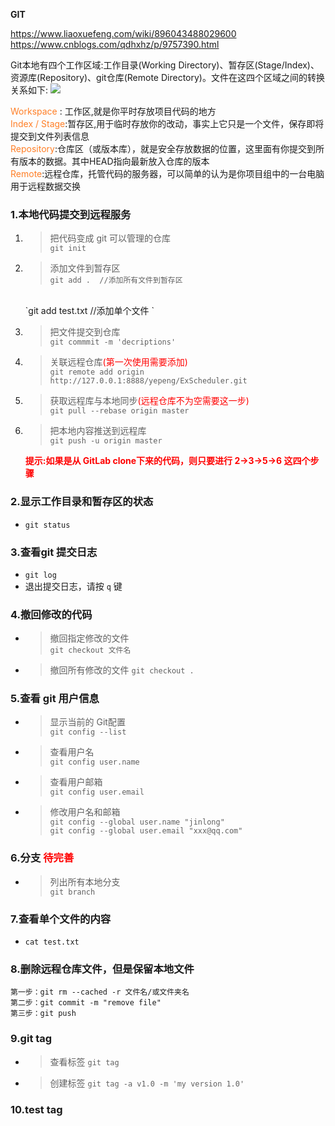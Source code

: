 **GIT**  

https://www.liaoxuefeng.com/wiki/896043488029600
https://www.cnblogs.com/qdhxhz/p/9757390.html 

Git本地有四个工作区域:工作目录(Working Directory)、暂存区(Stage/Index)、资源库(Repository)、git仓库(Remote Directory)。文件在这四个区域之间的转换关系如下:
![](https://img2018.cnblogs.com/blog/1090617/201810/1090617-20181008211557402-232838726.png)

<font color=#FF7F27>Workspace</font> : 工作区,就是你平时存放项目代码的地方  
<font color=#FF7F27>Index / Stage</font>:暂存区,用于临时存放你的改动，事实上它只是一个文件，保存即将提交到文件列表信息  
<font color=#FF7F27>Repository</font>:仓库区（或版本库），就是安全存放数据的位置，这里面有你提交到所有版本的数据。其中HEAD指向最新放入仓库的版本  
<font color=#FF7F27>Remote</font>:远程仓库，托管代码的服务器，可以简单的认为是你项目组中的一台电脑用于远程数据交换

### 1.本地代码提交到远程服务

1) > 把代码变成 git 可以管理的仓库  
    `git init`
 
2) > 添加文件到暂存区  
    `git add .  //添加所有文件到暂存区 `
    <br>
    `git add test.txt  //添加单个文件 `
     
3) > 把文件提交到仓库   
    `git commmit -m 'decriptions' `
     
4) > 关联远程仓库<font color=red>(第一次使用需要添加)</font>   
   `git remote add origin http://127.0.0.1:8888/yepeng/ExScheduler.git `

5) > 获取远程库与本地同步<font color=red>(远程仓库不为空需要这一步)</font>   
    `git pull --rebase origin master`

6) > 把本地内容推送到远程库  
    `git push -u origin master`

    <font color=red>**提示:如果是从 GitLab clone下来的代码，则只要进行 2->3->5->6 这四个步骤**</font>


### 2.显示工作目录和暂存区的状态

*  `git status`

### 3.查看git 提交日志

* `git log`
* 退出提交日志，请按 `q` 键

### 4.撤回修改的代码

* > 撤回指定修改的文件  
    `git checkout 文件名`
* > 撤回所有修改的文件
    `git checkout . `

### 5.查看 git 用户信息

* > 显示当前的 Git配置  
`git config --list`

* > 查看用户名  
`git config user.name`

* > 查看用户邮箱  
`git config user.email`

* > 修改用户名和邮箱  
`git config --global user.name "jinlong"`  
`git config --global user.email "xxx@qq.com"`


### 6.分支 <font color=red>待完善</font>
* > 列出所有本地分支  
`git branch`

### 7.查看单个文件的内容

* `cat test.txt`

### 8.删除远程仓库文件，但是保留本地文件

    第一步：git rm --cached -r 文件名/或文件夹名
    第二步：git commit -m "remove file"
    第三步：git push

### 9.git tag

* > 查看标签
    `git tag`

* > 创建标签
   `git tag -a v1.0 -m 'my version 1.0'`


### 10.test tag
